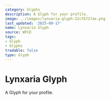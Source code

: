 ```yaml
---
category: Glyphs
description: A Glyph for your profile.
image: ../images/lynxaria-glyph-22cf6727ae.png
last_updated: '2025-09-17'
name: Lynxaria Glyph
source: WFCD
tags:
- Glyph
- Glyphs
tradable: false
type: Glyph
---
```


# Lynxaria Glyph

A Glyph for your profile.

